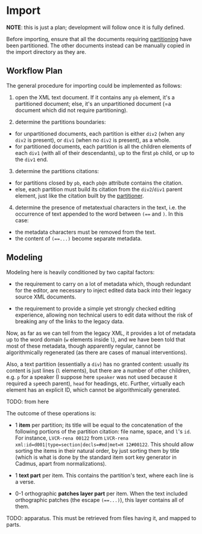 # Import

**NOTE**: this is just a plan; development will follow once it is fully defined.

Before importing, ensure that all the documents requiring [partitioning](partition.md) have been partitioned. The other documents instead can be manually copied in the import directory as they are.

## Workflow Plan

The general procedure for importing could be implemented as follows:

1. open the XML text document. If it contains any `pb` element, it's a partitioned document; else, it's an unpartitioned document (=a document which did not require partitioning).

2. determine the partitions boundaries:

- for unpartitioned documents, each partition is either `div2` (when any `div2` is present), or `div1` (when no `div2` is present), as a whole.
- for partitioned documents, each partition is all the children elements of each `div1` (with all of their descendants), up to the first `pb` child, or up to the `div1` end.

3. determine the partitions citations:

- for partitions closed by `pb`, each `pb@n` attribute contains the citation.
- else, each partition must build its citation from the `div2`/`div1` parent element, just like the citation built by the [partitioner](partition.md).

4. determine the presence of metatextual characters in the text, i.e. the occurrence of text appended to the word between `(==` and `)`. In this case:

- the metadata characters must be removed from the text.
- the content of `(==...)` become separate metadata.

## Modeling

Modeling here is heavily conditioned by two capital factors:

- the requirement to carry on a lot of metadata which, though redundant for the editor, are necessary to inject edited data back into their legacy source XML documents.

- the requirement to provide a simple yet strongly checked editing experience, allowing non technical users to edit data without the risk of breaking any of the links to the legacy data.

Now, as far as we can tell from the legacy XML, it provides a lot of metadata up to the word domain (`w` elements inside `l`), and we have been told that most of these metadata, though apparently regular, cannot be algorithmically regenerated (as there are cases of manual interventions).

Also, a text partition (essentially a `div`) has no granted content: usually its content is just lines (`l` elements), but there are a number of other children, e.g. `p` for a speaker (I suppose here `speaker` was not used because it required a `sp`eech parent), `head` for headings, etc. Further, virtually each element has an explicit ID, which cannot be algorithmically generated.

TODO: from here

The outcome of these operations is:

- 1 **item** per partition; its title will be equal to the concatenation of the following portions of the partition citation: file name, space, and `l`'s `id`. For instance, `LVCR-rena 00122` from `LVCR-rena xml:id=d001|type=section|decls=#md|met=H 12#00122`. This should allow sorting the items in their natural order, by just sorting them by title (which is what is done by the standard item sort key generator in Cadmus, apart from normalizations).

- 1 **text part** per item. This contains the partition's text, where each line is a verse.

- 0-1 orthographic **patches layer part** per item. When the text included orthographic patches (the escape `(==...)`), this layer contains all of them.

TODO: apparatus. This must be retrieved from files having it, and mapped to parts.
